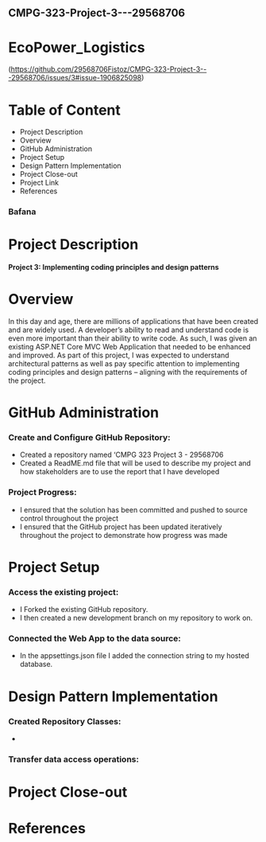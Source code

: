 ## CMPG-323-Project-3---29568706

# EcoPower_Logistics
(https://github.com/29568706Fistoz/CMPG-323-Project-3---29568706/issues/3#issue-1906825098)

# Table of Content
- Project Description
- Overview
- GitHub Administration
- Project Setup
- Design Pattern Implementation
- Project Close-out
- Project Link
- References

### Bafana
# Project Description
#### Project 3: Implementing coding principles and design patterns

# Overview
 In this day and age, there are millions of applications that have been created and are widely used. A developer’s ability to read and understand code is even more important than their ability to write code. As such, I was given an existing ASP.NET Core MVC Web Application that needed to be enhanced and improved. 
As part of this project, I was expected to understand architectural patterns as well as pay specific attention to implementing coding principles and design patterns – aligning with the requirements of the project. 

# GitHub Administration
### Create and Configure GitHub Repository:
- Created a repository named ‘CMPG 323 Project 3 - 29568706
- Created a ReadME.md file that will be used to describe my project and how stakeholders are to use the report that I have developed
  
### Project Progress:
- I ensured that the solution has been committed and pushed to source control throughout the project
- I ensured that the GitHub project has been updated iteratively throughout the project to demonstrate how progress was made

# Project Setup
### Access the existing project:
- I Forked the existing GitHub repository.
- I then created a new development branch on my repository to work on.

### Connected the Web App to the data source:
- In the appsettings.json file I added the connection string to my hosted database.

# Design Pattern Implementation
### Created Repository Classes:
- 
### Transfer data access operations:
# Project Close-out

# References
